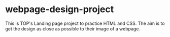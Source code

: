 # webpage-design-project

This is TOP's Landing page project to practice HTML and CSS. The aim is to get the design as close as possible to their image of a webpage.
